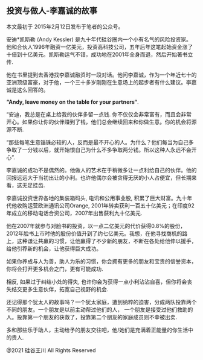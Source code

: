 ## 投资与做人-李嘉诚的故事

本文最初于 2015年2月12日发布于笔者的公众号。

安迪*凯斯勒 (Andy Kessler)
是九十年代硅谷圈内一个小有名气的风险投资家。他和合伙人1996年融资一亿美元，投资高科技公司，五年后年这笔起始资金涨了十倍到十亿美元。凯斯勒运气不错，成功地在2001年全身而退，然后开始著书立传.

他在书里提到去香港找李嘉诚融资时一段对话。他问李嘉诚，作为一个年近七十的亚洲顶级富豪，对于他，一个三十多岁刚刚在生意场上的起步者有什么建议。李嘉诚是这么回答的。

<strong>&#8220;Andy, leave money on the table for your partners&#8220;</strong>.

&#8220;安迪，我总是在桌上给我的伙伴多留一点钱. 你不仅仅会非常富有，而且会非常开心。如果你让你的伙伴赚到了钱，他们总会继续回来和你做生意。你的机会将源源不断.

“那些每笔生意锱铢必较的人，反而是最不开心的人。为什么？他们每当为自己多争取了一分钱以后，就开始恨自己为什么不多争取两分钱。所以这种人永远不会开心”.

李嘉诚的成功不是偶然的。他做人的艺术在于稍微多让一点利给自己的伙伴。他的回报远远大于当初出让的小利。也许他偶尔会被贪得无厌的小人占便宜，但长期来看，这无足挂齿.

李嘉诚投资世界各地的集装箱码头, 电讯和公用事业股, 积累了巨大财富。九十年代他收购运营欧洲通讯公司Orange,
2001年转卖获利一百五十亿美元；在印度92年成立的移动电话合资公司，2007年出售获利九十亿美元.

他在2007年就参与对脸书的投资，以一点二亿美元的代价获得0.8%的股份，2012年脸书上市时他的股份价值升到了约七亿美元。我想，在他寻找商机的路上，这种谦让共赢的习惯，让他赢得了不少新的朋友，不断在各处给他伸以援手，给他引荐新的机会，让他获得巨大成功。

如果你养成与人为善，助人为乐的习惯，你会拥有更多的朋友和宝贵的信誉资本，你将会打开更多机会之门，更有可能成功.

相反, 如果过于纠结小处的得失, 也许你会为获得一点小利沾沾自喜，但你将会丧失结交更多生意伙伴，拓宽自己视野的机会.

还记得那个犹太人的故事吗？一个犹太家庭，遭到纳粹的迫害，分成两队投靠两个不同的朋友。一个朋友是以前主动帮过他们的人，
一个朋友是接受过他们救助的人。投靠第一个朋友的获救了，投靠第二个朋友的家庭成员则不幸被出卖.

多和那些乐于助人，主动给予的朋友交往吧，他/她们是充满着正能量的你生活中的贵人.

@2021 硅谷王川 All Rights Reserved

